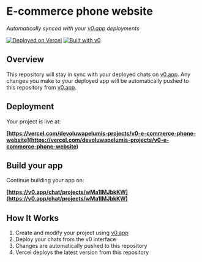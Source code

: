 # E-commerce phone website

*Automatically synced with your [v0.app](https://v0.app) deployments*

[![Deployed on Vercel](https://img.shields.io/badge/Deployed%20on-Vercel-black?style=for-the-badge&logo=vercel)](https://vercel.com/devoluwapelumis-projects/v0-e-commerce-phone-website)
[![Built with v0](https://img.shields.io/badge/Built%20with-v0.app-black?style=for-the-badge)](https://v0.app/chat/projects/wMa1lMJbkKW)

## Overview

This repository will stay in sync with your deployed chats on [v0.app](https://v0.app).
Any changes you make to your deployed app will be automatically pushed to this repository from [v0.app](https://v0.app).

## Deployment

Your project is live at:

**[https://vercel.com/devoluwapelumis-projects/v0-e-commerce-phone-website](https://vercel.com/devoluwapelumis-projects/v0-e-commerce-phone-website)**

## Build your app

Continue building your app on:

**[https://v0.app/chat/projects/wMa1lMJbkKW](https://v0.app/chat/projects/wMa1lMJbkKW)**

## How It Works

1. Create and modify your project using [v0.app](https://v0.app)
2. Deploy your chats from the v0 interface
3. Changes are automatically pushed to this repository
4. Vercel deploys the latest version from this repository
